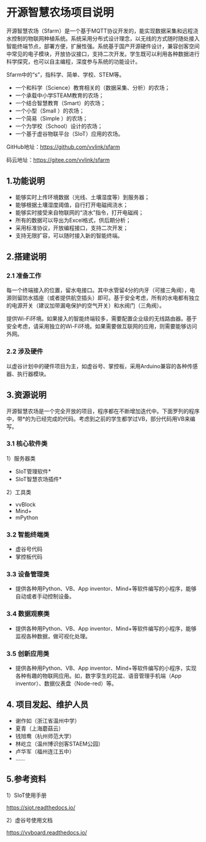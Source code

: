 # 开源智慧农场项目说明


开源智慧农场（Sfarm）是一个基于MQTT协议开发的，能实现数据采集和远程浇水控制的物联网种植系统。系统采用分布式设计理念，以无线的方式随时随处接入智能终端节点，部署方便，扩展性强。系统基于国产开源硬件设计，兼容创客空间中常见的电子模块，开放协议接口，支持二次开发。学生既可以利用各种数据进行科学探究，也可以自主编程，深度参与系统的功能设计。

Sfarm中的“s”，指科学、简单、学校、STEM等。

- 一个和科学（Science）教育相关的（数据采集、分析）的农场；
- 一个承载中小学STEAM教育的农场；
- 一个结合智慧教育（Smart）的农场；
- 一个小型（Small ）的农场；
- 一个简易（Simple ）的农场；
- 一个为学校（School）设计的农场；
- 一个基于虚谷物联平台（SIoT）应用的农场。

GitHub地址：https://github.com/vvlink/sfarm

码云地址：https://gitee.com/vvlink/sfarm

## 1.功能说明

- 能够实时上传环境数据（光线、土壤湿度等）到服务器；
- 能够根据土壤湿度阈值，自行打开电磁阀浇水；
- 能够实时接受来自物联网的“浇水”指令，打开电磁阀；
- 所有的数据可以导出为Excel格式，供后期分析；
- 采用标准协议，开放编程接口，支持二次开发；
- 支持无限扩容，可以随时接入新的智能终端。

## 2.搭建说明

### 2.1 准备工作

每一个终端接入的位置，留水电接口。其中水管留4分的内牙（可接三角阀），电源则留防水插座（或者提供航空插头）即可。基于安全考虑，所有的水电都有独立的电源开关（建议加带漏电保护的空气开关）和水阀门（三角阀）。

提供Wi-Fi环境。如果接入的智能终端较多，需要配置企业级的无线路由器。基于安全考虑，请采用独立的Wi-Fi环境。如果需要做互联网的应用，则需要能够访问外网。

### 2.2 涉及硬件

以虚谷计划中的硬件项目为主，如虚谷号、掌控板，采用Arduino兼容的各种传感器、执行器模块。

## 3.资源说明

开源智慧农场是一个完全开放的项目，程序都在不断增加迭代中。下面罗列的程序中，带*的为已经完成的代码。考虑到之前的学生都学过VB，部分代码用VB来编写。

### 3.1 核心软件类

1）服务器类

- SIoT管理软件*
- SIoT智慧农场插件*

2）工具类

- vvBlock
- Mind+
- mPython

### 3.2 智能终端类

- 虚谷号代码
- 掌控板代码

### 3.3 设备管理类

- 提供各种用Python、VB、App inventor、Mind+等软件编写的小程序，能够自动或者手动控制设备。

### 3.4 数据观察类

- 提供各种用Python、VB、App inventor、Mind+等软件编写的小程序，能够监视各种数据，做可视化处理。

### 3.5 创新应用类

- 提供各种用Python、VB、App inventor、Mind+等软件编写的小程序，实现各种有趣的物联网应用。如，数字孪生的花盆、语音管理手机端（App inventor）、数据仪表盘（Node-red）等。

## 4. 项目发起、维护人员

- 谢作如（浙江省温州中学）
- 夏青（上海蘑菇云）
- 钱旭鸯（杭州师范大学）
- 林屹立（温州博识创客STAEM公园）
- 卢华军（福州连江五中）
- ……

## 5.参考资料

1）SIoT使用手册

https://siot.readthedocs.io/

2）虚谷号使用文档

https://vvboard.readthedocs.io/

